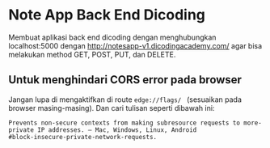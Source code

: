 # Note App Back End Dicoding

Membuat aplikasi back end dicoding dengan menghubungkan localhost:5000 dengan http://notesapp-v1.dicodingacademy.com/ agar bisa melakukan method GET, POST, PUT, dan DELETE.

## Untuk menghindari CORS error pada browser

Jangan lupa di mengaktifkan di route `edge://flags/ ` (sesuaikan pada browser masing-masing). Dan cari tulisan seperti dibawah ini:

```Block insecure private network requests.
Prevents non-secure contexts from making subresource requests to more-private IP addresses. – Mac, Windows, Linux, Android
#block-insecure-private-network-requests.
```
